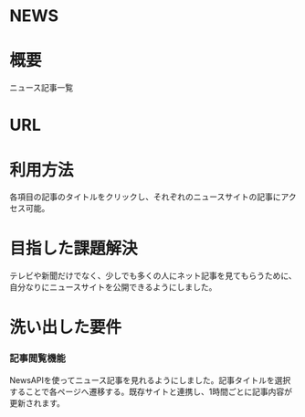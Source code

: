 # NEWS
 
# 概要
ニュース記事一覧

# URL


# 利用方法
各項目の記事のタイトルをクリックし、それぞれのニュースサイトの記事にアクセス可能。

# 目指した課題解決
テレビや新聞だけでなく、少しでも多くの人にネット記事を見てもらうために、自分なりにニュースサイトを公開できるようにしました。

# 洗い出した要件
### 記事閲覧機能
NewsAPIを使ってニュース記事を見れるようにしました。記事タイトルを選択することで各ページへ遷移する。既存サイトと連携し、1時間ごとに記事内容が更新されます。



